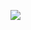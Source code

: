 [![](https://mermaid.ink/img/pako:eNqNVdtuGjEQ_RXLT6DQkAsBsg-RSEiqPPSiXPpQIUWza0Pc7tpbX0Ihyr937GUvsKQKD7B4z5zxOTMev9JEMU4javgfx2XCpwIWGrKZJPjJQVuRiBykJY6AIY-GaxJNEqt0GxGDh1ymsFZ6kudtAOTCI75r9Ysn9lLDizqc5KINXLRwbQyLW1y3cq7BWO0S6zSfySIIEitewHLiyhVHPl1cHOB-I_JDGGFNsYz7x3XiIqI5EkhDljyGUgjjFVEMe5hulM7uXZwJ21kI--ziJ4dm9ZArV08SMt4jGVrdLUOLbAfelIh8vn5A0dZj-x7Vb1D0K4ZKEfoYYlmMeYVknQrSLRAbXGpDepSo9IoIQ-bKSUaEJPaZkylYiMHwAhw0xsGBsKXSgzskmD58K3Nv5V8g7ipVkr8juVvHLERNbVyScNPiC3S35itfcv3wDPJWTuPOJn2DyatKfFJG8Murkj4CJUGhS0mvkMV1yG6Sx5xhHZG9QctTw8n7IXcc2I1W2U6QZMWfEL3ttVS29pt9yGvp0rSBqDvOi9nv1wft_5_6SsRWdwXoREK6WnPfKZ1N95YlaJ48ssSjCOY3lsSqin-3-EW_XmmObzvFD1bWdFueBF3hPduU37zrypaAZh5fsIlZyaSU2SRXGZ7Tmnev082O1dy41Bqi5gS8JUa0Ixdi53yGsfCRSChnYD2BcC45SMWam9A6JXMjyO0ZS7RHM64zEAwn-qsHzCieCJwcNMJHxueAm5nRmXxDqAt1uma-Y2k0B2zhHgVn1T26Vi0UqM21UK3iCKbRK_1Lo8Ho8GxwfnR6dDw6GRyfjsY9usLVw-Hw7HwwPhmdjYcnR8PBW4-ulUKC4xD8MzzjqEYuHnbwpbiHwnX09g-M4BIg?type=png)](https://mermaid.live/edit#pako:eNqNVdtuGjEQ_RXLT6DQkAsBsg-RSEiqPPSiXPpQIUWza0Pc7tpbX0Ihyr937GUvsKQKD7B4z5zxOTMev9JEMU4javgfx2XCpwIWGrKZJPjJQVuRiBykJY6AIY-GaxJNEqt0GxGDh1ymsFZ6kudtAOTCI75r9Ysn9lLDizqc5KINXLRwbQyLW1y3cq7BWO0S6zSfySIIEitewHLiyhVHPl1cHOB-I_JDGGFNsYz7x3XiIqI5EkhDljyGUgjjFVEMe5hulM7uXZwJ21kI--ziJ4dm9ZArV08SMt4jGVrdLUOLbAfelIh8vn5A0dZj-x7Vb1D0K4ZKEfoYYlmMeYVknQrSLRAbXGpDepSo9IoIQ-bKSUaEJPaZkylYiMHwAhw0xsGBsKXSgzskmD58K3Nv5V8g7ipVkr8juVvHLERNbVyScNPiC3S35itfcv3wDPJWTuPOJn2DyatKfFJG8Murkj4CJUGhS0mvkMV1yG6Sx5xhHZG9QctTw8n7IXcc2I1W2U6QZMWfEL3ttVS29pt9yGvp0rSBqDvOi9nv1wft_5_6SsRWdwXoREK6WnPfKZ1N95YlaJ48ssSjCOY3lsSqin-3-EW_XmmObzvFD1bWdFueBF3hPduU37zrypaAZh5fsIlZyaSU2SRXGZ7Tmnev082O1dy41Bqi5gS8JUa0Ixdi53yGsfCRSChnYD2BcC45SMWam9A6JXMjyO0ZS7RHM64zEAwn-qsHzCieCJwcNMJHxueAm5nRmXxDqAt1uma-Y2k0B2zhHgVn1T26Vi0UqM21UK3iCKbRK_1Lo8Ho8GxwfnR6dDw6GRyfjsY9usLVw-Hw7HwwPhmdjYcnR8PBW4-ulUKC4xD8MzzjqEYuHnbwpbiHwnX09g-M4BIg)